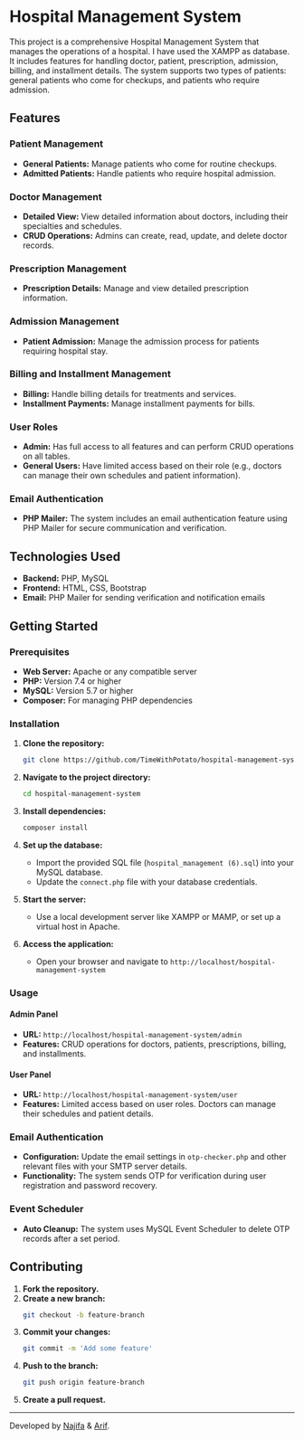 # Hospital Management System

This project is a comprehensive Hospital Management System that manages the operations of a hospital. I have used the XAMPP as database. It includes features for handling doctor, patient, prescription, admission, billing, and installment details. The system supports two types of patients: general patients who come for checkups, and patients who require admission.

## Features

### Patient Management
- **General Patients:** Manage patients who come for routine checkups.
- **Admitted Patients:** Handle patients who require hospital admission.

### Doctor Management
- **Detailed View:** View detailed information about doctors, including their specialties and schedules.
- **CRUD Operations:** Admins can create, read, update, and delete doctor records.

### Prescription Management
- **Prescription Details:** Manage and view detailed prescription information.

### Admission Management
- **Patient Admission:** Manage the admission process for patients requiring hospital stay.

### Billing and Installment Management
- **Billing:** Handle billing details for treatments and services.
- **Installment Payments:** Manage installment payments for bills.

### User Roles
- **Admin:** Has full access to all features and can perform CRUD operations on all tables.
- **General Users:** Have limited access based on their role (e.g., doctors can manage their own schedules and patient information).

### Email Authentication
- **PHP Mailer:** The system includes an email authentication feature using PHP Mailer for secure communication and verification.

## Technologies Used
- **Backend:** PHP, MySQL
- **Frontend:** HTML, CSS, Bootstrap
- **Email:** PHP Mailer for sending verification and notification emails

## Getting Started

### Prerequisites
- **Web Server:** Apache or any compatible server
- **PHP:** Version 7.4 or higher
- **MySQL:** Version 5.7 or higher
- **Composer:** For managing PHP dependencies

### Installation
1. **Clone the repository:**
   ```sh
   git clone https://github.com/TimeWithPotato/hospital-management-system.git
   ```
2. **Navigate to the project directory:**
   ```sh
   cd hospital-management-system
   ```
3. **Install dependencies:**
   ```sh
   composer install
   ```
4. **Set up the database:**
   - Import the provided SQL file (`hospital_management (6).sql`) into your MySQL database.
   - Update the `connect.php` file with your database credentials.

5. **Start the server:**
   - Use a local development server like XAMPP or MAMP, or set up a virtual host in Apache.

6. **Access the application:**
   - Open your browser and navigate to `http://localhost/hospital-management-system`

### Usage

#### Admin Panel
- **URL:** `http://localhost/hospital-management-system/admin`
- **Features:** CRUD operations for doctors, patients, prescriptions, billing, and installments.

#### User Panel
- **URL:** `http://localhost/hospital-management-system/user`
- **Features:** Limited access based on user roles. Doctors can manage their schedules and patient details.

### Email Authentication
- **Configuration:** Update the email settings in `otp-checker.php` and other relevant files with your SMTP server details.
- **Functionality:** The system sends OTP for verification during user registration and password recovery.

### Event Scheduler
- **Auto Cleanup:** The system uses MySQL Event Scheduler to delete OTP records after a set period.

## Contributing
1. **Fork the repository.**
2. **Create a new branch:**
   ```bash
   git checkout -b feature-branch
   ```
3. **Commit your changes:**
   ```bash
   git commit -m 'Add some feature'
   ```
4. **Push to the branch:**
   ```bash
   git push origin feature-branch
   ```
5. **Create a pull request.**

---

Developed by [Najifa](https://github.com/najifatabassum01) & [Arif](https://github.com/TimeWithPotato).
